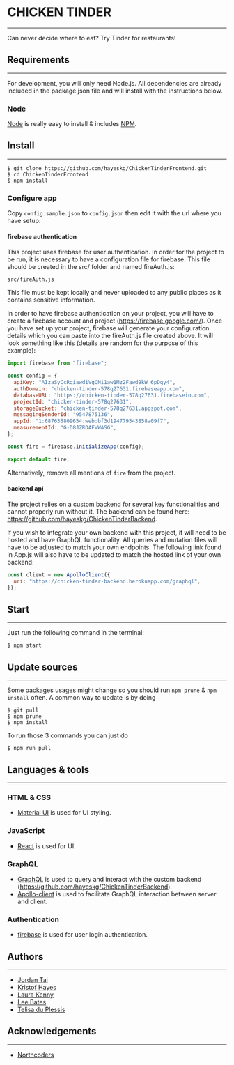 # CHICKEN TINDER

---

Can never decide where to eat? Try Tinder for restaurants!

## Requirements

---

For development, you will only need Node.js. All dependencies are already included in the package.json file and will install with the instructions below.

### Node

[Node](http://nodejs.org/) is really easy to install & includes [NPM](https://npmjs.org/).

## Install

---

    $ git clone https://github.com/hayeskg/ChickenTinderFrontend.git
    $ cd ChickenTinderFrontend
    $ npm install

### Configure app

Copy `config.sample.json` to `config.json` then edit it with the url where you have setup:

#### firebase authentication

This project uses firebase for user authentication. In order for the project to be run, it is necessary to have a configuration file for firebase. This file should be created in the src/ folder and named fireAuth.js:

`src/fireAuth.js`

This file must be kept locally and never uploaded to any public places as it contains sensitive information.

In order to have firebase authentication on your project, you will have to create a firebase account and project (https://firebase.google.com/). Once you have set up your project, firebase will generate your configuration details which you can paste into the fireAuth.js file created above. It will look something like this (details are random for the purpose of this example):

```js
import firebase from "firebase";

const config = {
  apiKey: "AIzaSyCcRqiawdiVgCNi1aw1Mz2Fawd9kW_6pDqy4",
  authDomain: "chicken-tinder-578q27631.firebaseapp.com",
  databaseURL: "https://chicken-tinder-578q27631.firebaseio.com",
  projectId: "chicken-tinder-578q27631",
  storageBucket: "chicken-tinder-578q27631.appspot.com",
  messagingSenderId: "9547875136",
  appId: "1:687635809654:web:bf3d194779543858a09f7",
  measurementId: "G-D8JZRDAFVWASG",
};

const fire = firebase.initializeApp(config);

export default fire;
```

Alternatively, remove all mentions of `fire` from the project.

#### backend api

The project relies on a custom backend for several key functionalities and cannot properly run without it. The backend can be found here: https://github.com/hayeskg/ChickenTinderBackend.

If you wish to integrate your own backend with this project, it will need to be hosted and have GraphQL functionality. All queries and mutation files will have to be adjusted to match your own endpoints. The following link found in App.js will also have to be updated to match the hosted link of your own backend:

```js
const client = new ApolloClient({
  uri: "https://chicken-tinder-backend.herokuapp.com/graphql",
});
```

## Start

---

Just run the following command in the terminal:

    $ npm start

## Update sources

---

Some packages usages might change so you should run `npm prune` & `npm install` often.
A common way to update is by doing

    $ git pull
    $ npm prune
    $ npm install

To run those 3 commands you can just do

    $ npm run pull

## Languages & tools

---

### HTML & CSS

- [Material UI](https://material-ui.com/) is used for UI styling.

### JavaScript

- [React](http://facebook.github.io/react) is used for UI.

### GraphQL

- [GraphQL](https://graphql.org/) is used to query and interact with the custom backend (https://github.com/hayeskg/ChickenTinderBackend). 
- [Apollo-client](https://www.apollographql.com/docs/react/) is used to facilitate GraphQL interaction between server and client.

### Authentication

- [firebase](https://firebase.google.com/) is used for user login authentication.

## Authors

---

- [Jordan Tai](https://github.com/jordantai) 
- [Kristof Hayes](https://github.com/hayeskg) 
- [Laura Kenny](https://github.com/Lajanke) 
- [Lee Bates](https://github.com/batespcm) 
- [Telisa du Plessis](https://github.com/BitterBlue22)

## Acknowledgements

---

- [Northcoders](https://northcoders.com/)
